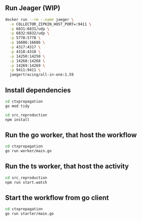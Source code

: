 
## Run Jeager (WIP)

```sh
docker run --rm --name jaeger \
  -e COLLECTOR_ZIPKIN_HOST_PORT=:9411 \
  -p 6831:6831/udp \
  -p 6832:6832/udp \
  -p 5778:5778 \
  -p 16686:16686 \
  -p 4317:4317 \
  -p 4318:4318 \
  -p 14250:14250 \
  -p 14268:14268 \
  -p 14269:14269 \
  -p 9411:9411 \
  jaegertracing/all-in-one:1.59

```

## Install dependencies

```bash
cd ctxpropagation
go mod tidy  
```


```bash
cd src_reproduction
npm install
```


## Run the go worker, that host the workflow
```bash
cd ctxpropagation
go run worker/main.go
```



## Run the ts worker, that host the activity
```bash
cd src_reproduction
npm run start.watch
```



## Start the workflow from go client
```bash
cd ctxpropagation
go run starter/main.go
```




